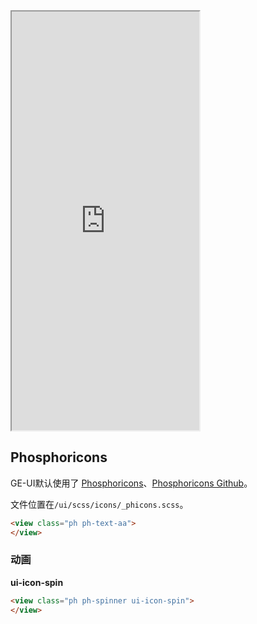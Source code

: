 
<div class="simulator">
    <iframe src="http://localhost:8080/#/pages/basic/icon" height="670px"></iframe>
</div>

## Phosphoricons
GE-UI默认使用了 [Phosphoricons](https://phosphoricons.com/)、[Phosphoricons Github](https://github.com/phosphor-icons/homepage)。

文件位置在`/ui/scss/icons/_phicons.scss`。

```html
<view class="ph ph-text-aa">
</view>
```

### 动画

**ui-icon-spin**

```html
<view class="ph ph-spinner ui-icon-spin">
</view>
```